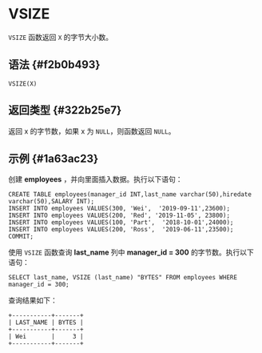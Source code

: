 VSIZE 
==========================



`VSIZE` 函数返回 `X` 的字节大小数。

语法 {#f2b0b493}
--------------

    VSIZE(X)



返回类型 {#322b25e7}
----------------

返回 x 的字节数，如果 x 为 `NULL`，则函数返回 `NULL`。

示例 {#1a63ac23}
--------------

创建 **employees** ，并向里面插入数据。执行以下语句：

    CREATE TABLE employees(manager_id INT,last_name varchar(50),hiredate varchar(50),SALARY INT);
    INSERT INTO employees VALUES(300, 'Wei',  '2019-09-11',23600);
    INSERT INTO employees VALUES(200, 'Red', '2019-11-05', 23800);
    INSERT INTO employees VALUES(100, 'Part',  '2018-10-01',24000);
    INSERT INTO employees VALUES(200, 'Ross',  '2019-06-11',23500);
    COMMIT;



使用 `VSIZE` 函数查询 **last_name** 列中 **manager_id = 300** 的字节数。执行以下语句：

    SELECT last_name, VSIZE (last_name) "BYTES" FROM employees WHERE manager_id = 300;



查询结果如下：

    +-----------+-------+
    | LAST_NAME | BYTES |
    +-----------+-------+
    | Wei       |     3 |
    +-----------+-------+


